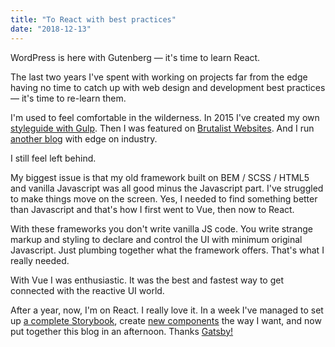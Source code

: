 ```yaml
---
title: "To React with best practices"
date: "2018-12-13"
---
```


WordPress is here with Gutenberg &mdash; it's time to learn React.
<!--more-->

The last two years I've spent with working on projects far from the edge having no time to catch up with
web design and development best practices &mdash; it's time to re-learn them.

I'm used to feel comfortable in the wilderness. In 2015 I've created my own [styleguide with Gulp](http://metamn.io/styleguide/). Then I was featured on [Brutalist Websites](http://brutalistwebsites.com/metamn.io_gust/). And I run [another blog](http://metamn.io/beat/) with edge on industry.

I still feel left behind.

My biggest issue is that my old framework built on BEM / SCSS / HTML5 and vanilla Javascript was all good minus the Javascript part. I've struggled to make things move on the screen. Yes, I needed to find something better than Javascript and that's how I first went to Vue, then now to React.

With these frameworks you don't write vanilla JS code. You write strange markup and styling to declare and control the UI with minimum original Javascript. Just plumbing together what the framework offers. That's what I really needed.

With Vue I was enthusiastic. It was the best and fastest way to get connected with the reactive UI world.

After a year, now, I'm on React. I really love it. In a week I've managed to set up [a complete Storybook](http://metamn.io/mr-ui/), create [new components](https://github.com/metamn/new-component) the way I want, and now put together this blog in an afternoon. Thanks [Gatsby!](https://www.gatsbyjs.org/)
